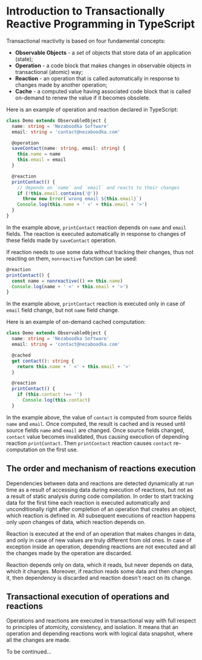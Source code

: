 ﻿

# Introduction to Transactionally Reactive Programming in TypeScript

Transactional reactivity is based on four fundamental concepts:

  - **Observable Objects** - a set of objects that store data
    of an application (state);
  - **Operation** - a code block that makes changes in observable
    objects in transactional (atomic) way;
  - **Reaction** - an operation that is called automatically in
    response to changes made by another operation;
  - **Cache** - a computed value having associated code block that is
    called on-demand to renew the value if it becomes obsolete.

Here is an example of operation and reaction declared in TypeScript:

``` typescript
class Demo extends ObservableObject {
  name: string = 'Nezaboodka Software'
  email: string = 'contact@nezaboodka.com'

  @operation
  saveContact(name: string, email: string) {
    this.name = name
    this.email = email
  }

  @reaction
  printContact() {
    // depends on `name` and `email` and reacts to their changes
    if (!this.email.contains('@'))
      throw new Error(`wrong email ${this.email}`)
    Console.log(this.name + ' <' + this.email + '>')
  }
}
```

In the example above, `printContact` reaction depends on `name`
and `email` fields. The reaction is executed automatically in
response to changes of these fields made by `saveContact`
operation.

If reaction needs to use some data without tracking their changes,
thus not reacting on them, `nonreactive` function can be used:

``` typescript
@reaction
printContact() {
  const name = nonreactive(() => this.name)
  Console.log(name + ' <' + this.email + '>')
}
```

In the example above, `printContact` reaction is executed
only in case of `email` field change, but not `name` field
change.

Here is an example of on-demand cached computation:

``` typescript
class Demo extends ObservableObject {
  name: string = 'Nezaboodka Software'
  email: string = 'contact@nezaboodka.com'

  @cached
  get contact(): string {
    return this.name + ' <' + this.email + '>'
  }

  @reaction
  printContact() {
    if (this.contact !== '')
      Console.log(this.contact)
  }
```

In the example above, the value of `contact` is computed from
source fields `name` and `email`. Once computed, the result is
cached and is reused until source fields `name` and `email` are
changed. Once source fields changed, `contact` value becomes
invalidated, thus causing execution of depending reaction
`printContact`. Then `printContact` reaction causes `contact`
re-computation on the first use.

## The order and mechanism of reactions execution

Dependencies between data and reactions are detected dynamically
at run time as a result of accessing data during execution of
reactions, but not as a result of static analysis during code
compilation. In order to start tracking data for the first time
each reaction is executed automatically and unconditionally
right after completion of an operation that creates an object,
which reaction is defined in. All subsequent executions of
reaction happens only upon changes of data, which reaction
depends on.

Reaction is executed at the end of an operation that makes
changes in data, and only in case of new values are truly
different from old ones. In case of exception inside an
operation, depending reactions are not executed and all
the changes made by the operation are discarded.

Reaction depends only on data, which it reads, but never
depends on data, which it changes. Moreover, if reaction
reads some data and then changes it, then dependency is
discarded and reaction doesn't react on its change.

## Transactional execution of operations and reactions

Operations and reactions are executed in transactional way
with full respect to principles of atomicity, consistency,
and isolation. It means that an operation and depending
reactions work with logical data snapshot, where all the
changes are made.

To be continued...
